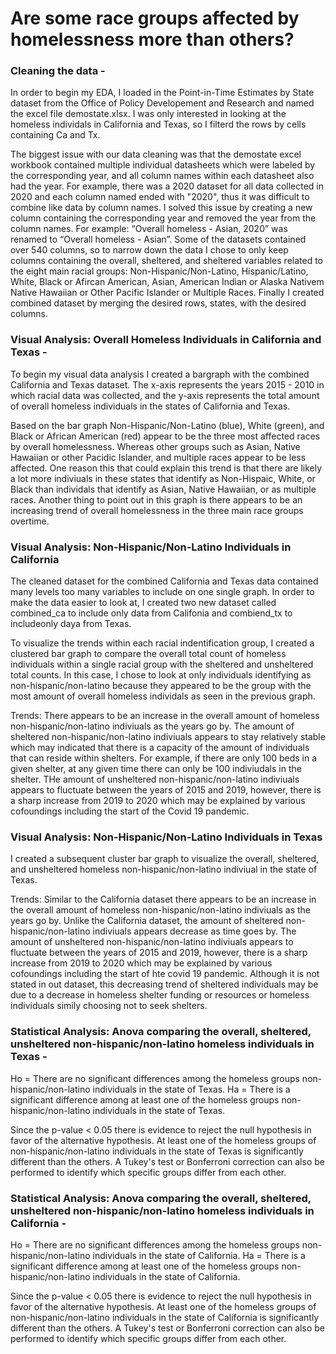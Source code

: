 # Are some race groups affected by homelessness more than others?


### Cleaning the data - 
In order to begin my EDA, I loaded in the Point-in-Time Estimates by State dataset from the Office of Policy Developement and Research and named the excel file demostate.xlsx. I was only interested in looking at the homeless individals in California and Texas, so I filterd the rows by cells containing Ca and Tx. 

The biggest issue with our data cleaning was that the demostate excel workbook contained multiple individual datasheets which were labeled by the corresponding year, and all column names within each datasheet also had the year. For example, there was a 2020 dataset for all data collected in 2020 and each column named ended with "2020", thus it was difficult to combine like data by column names. I solved this issue by creating a new column containing the corresponding year and removed the year from the column names. For example:  “Overall homeless - Asian, 2020” was renamed to “Overall homeless - Asian”. Some of the datasets contained over 540 columns, so to narrow down the data I chose to only keep columns containing the overall, sheltered, and sheltered variables related to the eight main racial groups: Non-Hispanic/Non-Latino, Hispanic/Latino, White, Black or Afircan American, Asian, American Indian or Alaska Nativem Native Hawaiian or Other Pacific Islander or Multiple Races. Finally I created combined dataset by merging the desired rows, states, with the desired columns.


### Visual Analysis: Overall Homeless Individuals in California and Texas - 
To begin my visual data analysis I created a bargraph with the combined California and Texas dataset. The x-axis represents the years 2015 - 2010 in which racial data was collected, and the y-axis represents the total amount of overall homeless individuals in the states of California and Texas.

Based on the bar graph Non-Hispanic/Non-Latino (blue), White (green), and Black or African American (red) appear to be the three most affected races by overall homelessness. Whereas other groups such as Asian, Native Hawaiian or other Pacidic Islander, and multiple races appear to be less affected. One reason this that could explain this trend is that there are likely a lot more indiviuals in these states that identify as Non-Hispaic, White, or Black than individals that identify as Asian, Native Hawaiian, or as multiple races. Another thing to point out in this graph is there appears to be an increasing trend of overall homelessness in the three main race groups overtime. 


### Visual Analysis: Non-Hispanic/Non-Latino Individuals in California 
The cleaned dataset for the combined California and Texas data contained many levels too many variables to include on one single graph. In order to make the data easier to look at, I created two new dataset called combined_ca to include only data from Califonia and combiend_tx to includeonly daya from Texas. 

To visualize the trends within each racial indentification group, I created a clustered bar graph to compare the overall total count of homeless individuals within a single racial group with the sheltered and unsheltered total counts. In this case, I chose to look at only individuals identifying as non-hispanic/non-latino because they appeared to be the group with the most amount of overall homeless individals as seen in the previous graph. 

   Trends:
There appears to be an increase in the overall amount of homeless non-hispanic/non-latino indiviuals as the years go by. The amount of sheltered non-hispanic/non-latino indiviuals appears to stay relatively stable which may indicated that there is a capacity of the amount of individuals that can reside within shelters. For example, if there are only 100 beds in a given shelter, at any given time there can only be 100 indiviudals in the shelter. THe amount of unsheltered non-hispanic/non-latino indiviuals appears to fluctuate between the years of 2015 and 2019, however, there is a sharp increase from 2019 to 2020 which may be explained by various cofoundings including the start of the Covid 19 pandemic. 


### Visual Analysis: Non-Hispanic/Non-Latino Individuals in Texas 
I created a subsequent cluster bar graph to visualize the overall, sheltered, and unsheltered homeless non-hispanic/non-latino indiviual in the state of Texas. 

  Trends:
Similar to the California dataset there appears to be an increase in the overall amount of homeless non-hispanic/non-latino indiviuals as the years go by. Unlike the California dataset, the amount of sheltered non-hispanic/non-latino indiviuals appears decrease as time goes by. The amount of unsheltered non-hispanic/non-latino indiviuals appears to fluctuate between the years of 2015 and 2019, however, there is a sharp increase from 2019 to 2020 which may be explained by various cofoundings including the start of hte covid 19 pandemic. Although it is not stated in out dataset, this decreasing trend of sheltered individuals may be due to a decrease in homeless shelter funding or resources or homeless individuals simily choosing not to seek shelters.


### Statistical Analysis: Anova comparing the overall, sheltered, unsheltered non-hispanic/non-latino homeless individuals in Texas - 
  Ho = There are no significant differences among the homeless groups non-hispanic/non-latino individuals in the state of Texas. 
  Ha = There is a significant difference among at least one of the homeless groups non-hispanic/non-latino individuals in the state of Texas.

Since the p-value < 0.05 there is evidence to reject the null hypothesis in favor of the alternative hypothesis. At least one of the homeless groups of non-hispanic/non-latino individuals in the state of Texas is significantly different than the others. A Tukey's test or Bonferroni correction can also be performed to identify which specific groups differ from each other.


### Statistical Analysis: Anova comparing the overall, sheltered, unsheltered non-hispanic/non-latino homeless individuals in California - 

  Ho = There are no significant differences among the homeless groups non-hispanic/non-latino individuals in the state of California. 
  Ha = There is a significant difference among at least one of the homeless groups non-hispanic/non-latino individuals in the state of California.

Since the p-value < 0.05 there is evidence to reject the null hypothesis in favor of the alternative hypothesis. At least one of the homeless groups of non-hispanic/non-latino individuals in the state of California is significantly different than the others. A Tukey's test or Bonferroni correction can also be performed to identify which specific groups differ from each other.
